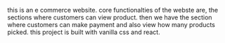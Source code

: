 this is an e commerce website. core functionalties of the webste are, the sections where customers can view product. then we have the section where customers can make payment and also view how many products picked. this project is built with vanilla css and react.